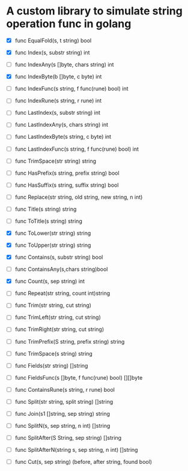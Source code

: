 # A custom library to simulate string operation func in golang

- [x] func EqualFold(s, t string) bool
- [x] func Index(s, substr string) int
- [ ] func IndexAny(s []byte, chars string) int
- [x] func IndexByte(b []byte, c byte) int
- [ ] func IndexFunc(s string, f func(rune) bool) int
- [ ] func IndexRune(s string, r rune) int
- [ ] func LastIndex(s, substr string) int
- [ ] func LastIndexAny(s, chars string) int
- [ ] func LastIndexByte(s string, c byte) int
- [ ] func LastIndexFunc(s string, f func(rune) bool) int

- [ ] func TrimSpace(str string) string
- [ ] func HasPrefix(s string, prefix string) bool
- [ ] func HasSuffix(s string, suffix string) bool
- [ ] func Replace(str string, old string, new string, n int)
- [ ] func Title(s string) string
- [ ] func ToTitle(s string) string
- [x] func ToLower(str string) string
- [x] func ToUpper(str string) string
- [x] func Contains(s, substr string) bool
- [ ] func ContainsAny(s,chars string)bool
- [x] func Count(s, sep string) int
- [ ] func Repeat(str string, count int)string
- [ ] func Trim(str string, cut string)
- [ ] func TrimLeft(str string, cut string)
- [ ] func TrimRight(str string, cut string)
- [ ] func TrimPrefix(S string, prefix string) string
- [ ] func TrimSpace(s string) string
- [ ] func Fields(str string) []string
- [ ] func FieldsFunc(s []byte, f func(rune) bool) [][]byte
- [ ] func ContainsRune(s string, r rune) bool
- [ ] func Split(str string, split string) []string
- [ ] func Join(s1 []string, sep string) string
- [ ] func SplitN(s, sep string, n int) []string
- [ ] func SplitAfter(S String, sep string) []string
- [ ] func SplitAfterN(string s, sep string, n int) []string
- [ ] func Cut(s, sep string) (before, after string, found bool)
